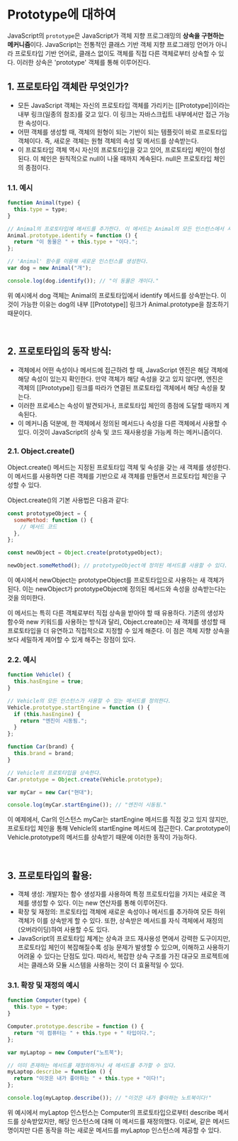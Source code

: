 # Prototype에 대하여

JavaScript의 `prototype`은 JavaScript가 객체 지향 프로그래밍의 **상속을 구현하는 메커니즘**이다. JavaScript는 전통적인 클래스 기반 객체 지향 프로그래밍 언어가 아니라 프로토타입 기반 언어로, 클래스 없이도 객체를 직접 다른 객체로부터 상속할 수 있다. 이러한 상속은 'prototype' 객체를 통해 이루어진다.

## 1. 프로토타입 객체란 무엇인가?

- 모든 JavaScript 객체는 자신의 프로토타입 객체를 가리키는 [[Prototype]]이라는 내부 링크(일종의 참조)를 갖고 있다. 이 링크는 자바스크립트 내부에서만 접근 가능한 속성이다.
- 어떤 객체를 생성할 때, 객체의 원형이 되는 기반이 되는 템플릿이 바로 프로토타입 객체이다. 즉, 새로운 객체는 원형 객체의 속성 및 메서드를 상속받는다.
- 이 프로토타입 객체 역시 자신의 프로토타입을 갖고 있어, 프로토타입 체인이 형성된다. 이 체인은 원칙적으로 null이 나올 때까지 계속된다. null은 프로토타입 체인의 종점이다.

### 1.1. 예시

```javascript
function Animal(type) {
  this.type = type;
}

// Animal의 프로토타입에 메서드를 추가한다. 이 메서드는 Animal의 모든 인스턴스에서 사용할 수 있다.
Animal.prototype.identify = function () {
  return "이 동물은 " + this.type + "이다.";
};

// 'Animal' 함수를 이용해 새로운 인스턴스를 생성한다.
var dog = new Animal("개");

console.log(dog.identify()); // "이 동물은 개이다."
```

위 예시에서 dog 객체는 Animal의 프로토타입에서 identify 메서드를 상속받는다. 이것이 가능한 이유는 dog의 내부 [[Prototype]] 링크가 Animal.prototype을 참조하기 때문이다.

<br/>

## 2. 프로토타입의 동작 방식:

- 객체에서 어떤 속성이나 메서드에 접근하려 할 때, JavaScript 엔진은 해당 객체에 해당 속성이 있는지 확인한다. 만약 객체가 해당 속성을 갖고 있지 않다면, 엔진은 객체의 [[Prototype]] 링크를 따라가 연결된 프로토타입 객체에서 해당 속성을 찾는다.
- 이러한 프로세스는 속성이 발견되거나, 프로토타입 체인의 종점에 도달할 때까지 계속된다.
- 이 메커니즘 덕분에, 한 객체에서 정의된 메서드나 속성을 다른 객체에서 사용할 수 있다. 이것이 JavaScript의 상속 및 코드 재사용성을 가능케 하는 메커니즘이다.

### 2.1. Object.create()

Object.create() 메서드는 지정된 프로토타입 객체 및 속성을 갖는 새 객체를 생성한다. 이 메서드를 사용하면 다른 객체를 기반으로 새 객체를 만들면서 프로토타입 체인을 구성할 수 있다.

Object.create()의 기본 사용법은 다음과 같다:

```javascript
const prototypeObject = {
  someMethod: function () {
    // 메서드 코드
  },
};

const newObject = Object.create(prototypeObject);

newObject.someMethod(); // prototypeObject에 정의된 메서드를 사용할 수 있다.
```

이 예시에서 newObject는 prototypeObject를 프로토타입으로 사용하는 새 객체가 된다. 이는 newObject가 prototypeObject에 정의된 메서드와 속성을 상속받는다는 것을 의미한다.

이 메서드는 특히 다른 객체로부터 직접 상속을 받아야 할 때 유용하다. 기존의 생성자 함수와 new 키워드를 사용하는 방식과 달리, Object.create()는 새 객체를 생성할 때 프로토타입을 더 유연하고 직접적으로 지정할 수 있게 해준다. 이 점은 객체 지향 상속을 보다 세밀하게 제어할 수 있게 해주는 장점이 있다.

### 2.2. 예시

```javascript
function Vehicle() {
  this.hasEngine = true;
}

// Vehicle의 모든 인스턴스가 사용할 수 있는 메서드를 정의한다.
Vehicle.prototype.startEngine = function () {
  if (this.hasEngine) {
    return "엔진이 시동됨.";
  }
};

function Car(brand) {
  this.brand = brand;
}

// Vehicle의 프로토타입을 상속한다.
Car.prototype = Object.create(Vehicle.prototype);

var myCar = new Car("현대");

console.log(myCar.startEngine()); // "엔진이 시동됨."
```

이 예제에서, Car의 인스턴스 myCar는 startEngine 메서드를 직접 갖고 있지 않지만, 프로토타입 체인을 통해 Vehicle의 startEngine 메서드에 접근한다. Car.prototype이 Vehicle.prototype의 메서드를 상속받기 때문에 이러한 동작이 가능하다.

<br/>

## 3. 프로토타입의 활용:

- 객체 생성: 개발자는 함수 생성자를 사용하여 특정 프로토타입을 가지는 새로운 객체를 생성할 수 있다. 이는 new 연산자를 통해 이루어진다.
- 확장 및 재정의: 프로토타입 객체에 새로운 속성이나 메서드를 추가하여 모든 하위 객체가 이를 상속받게 할 수 있다. 또한, 상속받은 메서드를 자식 객체에서 재정의(오버라이딩)하여 사용할 수도 있다.
- JavaScript의 프로토타입 체계는 상속과 코드 재사용성 면에서 강력한 도구이지만, 프로토타입 체인이 복잡해질수록 성능 문제가 발생할 수 있으며, 이해하고 사용하기 어려울 수 있다는 단점도 있다. 따라서, 복잡한 상속 구조를 가진 대규모 프로젝트에서는 클래스와 모듈 시스템을 사용하는 것이 더 효율적일 수 있다.

### 3.1. 확장 및 재정의 예시

```javascript
function Computer(type) {
  this.type = type;
}

Computer.prototype.describe = function () {
  return "이 컴퓨터는 " + this.type + " 타입이다.";
};

var myLaptop = new Computer("노트북");

// 이미 존재하는 메서드를 재정의하거나 새 메서드를 추가할 수 있다.
myLaptop.describe = function () {
  return "이것은 내가 좋아하는 " + this.type + "이다!";
};

console.log(myLaptop.describe()); // "이것은 내가 좋아하는 노트북이다!"
```

위 예시에서 myLaptop 인스턴스는 Computer의 프로토타입으로부터 describe 메서드를 상속받았지만, 해당 인스턴스에 대해 이 메서드를 재정의했다. 이로써, 같은 메서드명이지만 다른 동작을 하는 새로운 메서드를 myLaptop 인스턴스에 제공할 수 있다.
